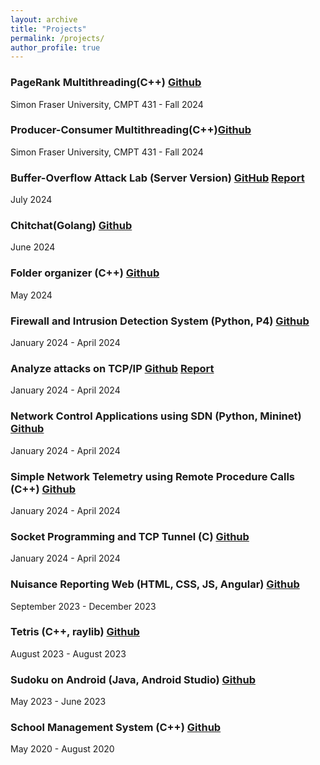 ```yaml
---
layout: archive
title: "Projects"
permalink: /projects/
author_profile: true
---
```


### PageRank Multithreading(C++) [Github](https://github.com/hoangnguyen2809/page_rank)

Simon Fraser University, CMPT 431 - Fall 2024

### Producer-Consumer Multithreading(C++)[Github](https://github.com/hoangnguyen2809/producer_consumer)

Simon Fraser University, CMPT 431 - Fall 2024

### Buffer-Overflow Attack Lab (Server Version) [GitHub](https://github.com/hoangnguyen2809/SEED_buffer_overflow) [Report](https://hoangnguyen2809.github.io/posts/2024/07/blog-post-5/)

July 2024

### Chitchat(Golang) [Github](https://github.com/hoangnguyen2809/Chitchat)

June 2024

### Folder organizer (C++) [Github](https://github.com/hoangnguyen2809/files-organizer)

May 2024

### Firewall and Intrusion Detection System (Python, P4) [Github](https://github.com/hoangnguyen2809/Firewall-IDS)

January 2024 - April 2024

### Analyze attacks on TCP/IP [Github](https://github.com/hoangnguyen2809/TCP-Attack-Lab) [Report](https://hoangnguyen2809.github.io/posts/2024/04/blog-post-4/)

January 2024 - April 2024

### Network Control Applications using SDN (Python, Mininet) [Github](https://github.com/hoangnguyen2809/471_SDN_project)

January 2024 - April 2024

### Simple Network Telemetry using Remote Procedure Calls (C++) [Github](https://github.com/hoangnguyen2809/471_RPC)

January 2024 - April 2024

### Socket Programming and TCP Tunnel (C) [Github](https://github.com/hoangnguyen2809/TCP-Daytime-Client-and-Server)

January 2024 - April 2024

### Nuisance Reporting Web (HTML, CSS, JS, Angular) [Github](https://github.com/hoangnguyen2809/Nuisance-Reporting)

September 2023 - December 2023

### Tetris (C++, raylib) [Github](https://github.com/hoangnguyen2809/Tetris)

August 2023 - August 2023

### Sudoku on Android (Java, Android Studio) [Github](https://github.com/hoangnguyen2809/Android-Sudoku)

May 2023 - June 2023

### School Management System (C++) [Github](https://github.com/hoangnguyen2809/SchoolManagementSystem)

May 2020 - August 2020
